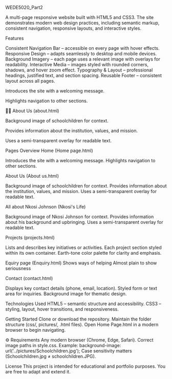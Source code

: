 WEDE5020_Part2

A multi-page responsive website built with HTML5 and CSS3. The site demonstrates modern web design practices, including semantic markup, consistent navigation, responsive layouts, and interactive styles.

Features

Consistent Navigation Bar – accessible on every page with hover effects.
Responsive Design – adapts seamlessly to desktop and mobile devices.
Background Imagery – each page uses a relevant image with overlays for readability.
Interactive Media – images styled with rounded corners, shadows, and hover zoom effect.
Typography & Layout – professional headings, justified text, and section spacing.
Reusable Footer – consistent layout across all pages.


Introduces the site with a welcoming message.

Highlights navigation to other sections.

👩‍🏫 About Us (about.html)

Background image of schoolchildren for context.

Provides information about the institution, values, and mission.

Uses a semi-transparent overlay for readable text.

 Pages Overview
 Home (Home page.html)

Introduces the site with a welcoming message.
Highlights navigation to other sections.

About Us (About us.html)

Background image of schoolchildren for context.
Provides information about the institution, values, and mission.
Uses a semi-transparent overlay for readable text.

All about Nkosi Johnson (Nkosi's Life)

Background image of Nkosi Johnson for context.
Provides information about his background and upbringing.
Uses a semi-transparent overlay for readable text.

Projects (projects.html)

Lists and describes key initiatives or activities.
Each project section styled within its own container.
Earth-tone color palette for clarity and emphasis.

Equiry page (Enquiry.html)
Shows ways of helping
Almost plain to show seriousness

 Contact (contact.html)

Displays key contact details (phone, email, location).
Styled form or text area for inquiries.
Background image for thematic design.

 Technologies Used
HTML5 – semantic structure and accessibility.
CSS3 – styling, layout, hover transitions, and responsiveness.

 Getting Started
Clone or download the repository.
Maintain the folder structure (css/, pictures/, .html files).
Open Home Page.html in a modern browser to begin navigating.

⚙️ Requirements
Any modern browser (Chrome, Edge, Safari).
Correct image paths in style.css. Example:
background-image: url('../pictures/Schoolchildren.jpg');
Case sensitivity matters (Schoolchildren.jpg ≠ schoolchildren.JPG).

 License
This project is intended for educational and portfolio purposes. You are free to adapt and extend it.
